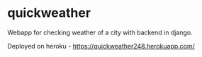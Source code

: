 # quickweather
Webapp for checking weather of a city with backend in django.

Deployed on heroku - https://quickweather248.herokuapp.com/
